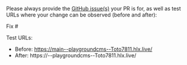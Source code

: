Please always provide the [GitHub issue(s)](../issues) your PR is for, as well as test URLs where your change can be observed (before and after):

Fix #<gh-issue-id>

Test URLs:
- Before: https://main--playgroundcms--Toto7811.hlx.live/
- After: https://<branch>--playgroundcms--Toto7811.hlx.live/
